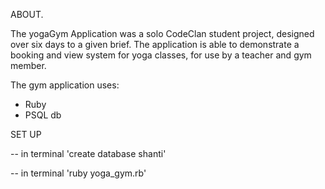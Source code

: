 

ABOUT.

The yogaGym Application was a solo CodeClan student project, designed over six days to a given brief.  The application is able to demonstrate a booking and view system for yoga classes, for use by a teacher and gym member.

The gym application uses:

- Ruby
- PSQL db


SET UP

-- in terminal
  'create database shanti'

-- in terminal
  'ruby yoga_gym.rb'
